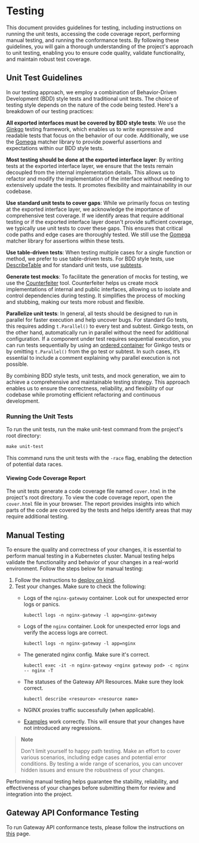 # Testing

This document provides guidelines for testing, including instructions on running the unit tests, accessing the code
coverage report, performing manual testing, and running the conformance tests. By following these guidelines, you will
gain a thorough understanding of the project's approach to unit testing, enabling you to ensure code quality, validate
functionality, and maintain robust test coverage.

## Unit Test Guidelines

In our testing approach, we employ a combination of Behavior-Driven Development (BDD) style tests and traditional unit
tests. The choice of testing style depends on the nature of the code being tested. Here's a breakdown of our testing
practices:

**All exported interfaces must be covered by BDD style tests**: We use the [Ginkgo](https://onsi.github.io/ginkgo/)
testing framework, which enables us to write expressive and readable tests that focus on the behavior of our code.
Additionally, we use the [Gomega](https://onsi.github.io/gomega/) matcher library to provide powerful assertions and
expectations within our BDD style tests.

**Most testing should be done at the exported interface layer**: By writing tests at the exported interface layer, we
ensure that the tests remain decoupled from the internal implementation details. This allows us to refactor and modify
the implementation of the interface without needing to extensively update the tests. It promotes flexibility and
maintainability in our codebase.

**Use standard unit tests to cover gaps**:  While we primarily focus on testing at the exported interface layer, we
acknowledge the importance of comprehensive test coverage. If we identify areas that require additional testing or if
the exported interface layer doesn't provide sufficient coverage, we typically use unit tests to cover these gaps. This
ensures that critical code paths and edge cases are thoroughly tested. We still use
the [Gomega](https://onsi.github.io/gomega/) matcher library for assertions within these tests.

**Use table-driven tests**: When testing multiple cases for a single function or method, we prefer to use table-driven
tests. For BDD style tests, use [DescribeTable](https://onsi.github.io/ginkgo/#table-specs) and for standard unit tests,
use [subtests](https://go.dev/blog/subtests).

**Generate test mocks**: To facilitate the generation of mocks for testing, we use
the [Counterfeiter](https://github.com/maxbrunsfeld/counterfeiter) tool. Counterfeiter helps us create mock
implementations of internal and public interfaces, allowing us to isolate and control dependencies during testing. It
simplifies the process of mocking and stubbing, making our tests more robust and flexible.

**Parallelize unit tests**: In general, all tests should be designed to run in parallel for faster execution and help uncover bugs. For standard Go tests, this requires adding `t.Parallel()` to every test and subtest. Ginkgo tests, on the other hand, automatically run in parallel without the need for additional configuration. If a component under test requires sequential execution, you can run tests sequentially by using an [ordered container](https://onsi.github.io/ginkgo/#ordered-containers) for Ginkgo tests or by omitting `t.Parallel()` from the go test or subtest. In such cases, it’s essential to include a comment explaining why parallel execution is not possible.

By combining BDD style tests, unit tests, and mock generation, we aim to achieve a comprehensive and maintainable
testing strategy. This approach enables us to ensure the correctness, reliability, and flexibility of our codebase while
promoting efficient refactoring and continuous development.

### Running the Unit Tests

To run the unit tests, run the make unit-test command from the project's root directory:

```makefile
make unit-test
```

This command runs the unit tests with the `-race` flag, enabling the detection of potential data races.

#### Viewing Code Coverage Report

The unit tests generate a code coverage file named `cover.html` in the project's root directory. To view the code
coverage report, open the `cover.html` file in your browser. The report provides insights into which parts of the code
are covered by the tests and helps identify areas that may require additional testing.

## Manual Testing

To ensure the quality and correctness of your changes, it is essential to perform manual testing in a Kubernetes
cluster. Manual testing helps validate the functionality and behavior of your changes in a real-world environment.
Follow the steps below for manual testing:

1. Follow the instructions to [deploy on kind](/docs/developer/quickstart.md#deploy-on-kind).
2. Test your changes. Make sure to check the following:
   - Logs of the `nginx-gateway` container. Look out for unexpected error logs or panics.

     ```shell
     kubectl logs -n nginx-gateway -l app=nginx-gateway
     ```

   - Logs of the `nginx` container. Look for unexpected error logs and verify the access logs are correct.

     ```shell
     kubectl logs -n nginx-gateway -l app=nginx
     ```

   - The generated nginx config. Make sure it's correct.

     ```shell
     kubectl exec -it -n nginx-gateway <nginx gateway pod> -c nginx -- nginx -T
     ```

   - The statuses of the Gateway API Resources. Make sure they look correct.

     ```shell
     kubectl describe <resource> <resource name>
     ```

   - NGINX proxies traffic successfully (when applicable).
   - [Examples](/examples) work correctly. This will ensure that your changes have not introduced any regressions.

> **Note**
>
> Don't limit yourself to happy path testing. Make an effort to cover various scenarios,
> including edge cases and potential error conditions. By testing a wide range of scenarios,
> you can uncover hidden issues and ensure the robustness of your changes.

Performing manual testing helps guarantee the stability, reliability, and effectiveness of your changes before
submitting them for review and integration into the project.


## Gateway API Conformance Testing

To run Gateway API conformance tests, please follow the instructions on [this](/tests/README.md#conformance-testing) page.
